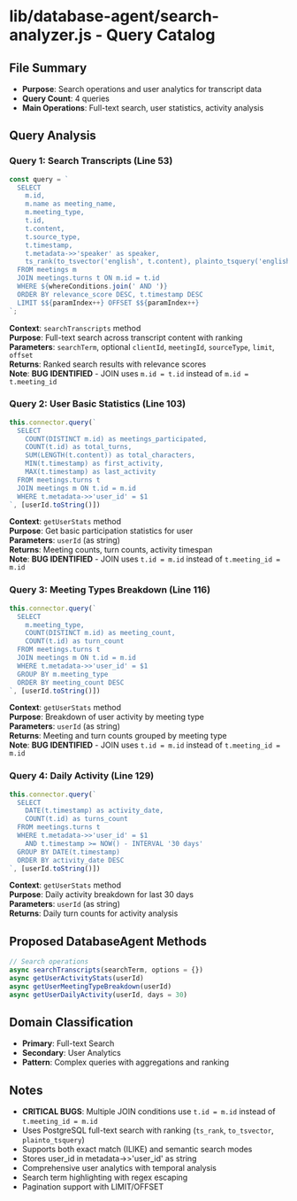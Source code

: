 # lib/database-agent/search-analyzer.js - Query Catalog

## File Summary
- **Purpose**: Search operations and user analytics for transcript data
- **Query Count**: 4 queries
- **Main Operations**: Full-text search, user statistics, activity analysis

## Query Analysis

### Query 1: Search Transcripts (Line 53)
```javascript
const query = `
  SELECT 
    m.id,
    m.name as meeting_name,
    m.meeting_type,
    t.id,
    t.content,
    t.source_type,
    t.timestamp,
    t.metadata->>'speaker' as speaker,
    ts_rank(to_tsvector('english', t.content), plainto_tsquery('english', $1)) as relevance_score
  FROM meetings m
  JOIN meetings.turns t ON m.id = t.id
  WHERE ${whereConditions.join(' AND ')}
  ORDER BY relevance_score DESC, t.timestamp DESC
  LIMIT $${paramIndex++} OFFSET $${paramIndex++}
`;
```
**Context**: `searchTranscripts` method  
**Purpose**: Full-text search across transcript content with ranking  
**Parameters**: `searchTerm`, optional `clientId`, `meetingId`, `sourceType`, `limit`, `offset`  
**Returns**: Ranked search results with relevance scores  
**Note**: **BUG IDENTIFIED** - JOIN uses `m.id = t.id` instead of `m.id = t.meeting_id`

### Query 2: User Basic Statistics (Line 103)
```javascript
this.connector.query(`
  SELECT 
    COUNT(DISTINCT m.id) as meetings_participated,
    COUNT(t.id) as total_turns,
    SUM(LENGTH(t.content)) as total_characters,
    MIN(t.timestamp) as first_activity,
    MAX(t.timestamp) as last_activity
  FROM meetings.turns t
  JOIN meetings m ON t.id = m.id
  WHERE t.metadata->>'user_id' = $1
`, [userId.toString()])
```
**Context**: `getUserStats` method  
**Purpose**: Get basic participation statistics for user  
**Parameters**: `userId` (as string)  
**Returns**: Meeting counts, turn counts, activity timespan  
**Note**: **BUG IDENTIFIED** - JOIN uses `t.id = m.id` instead of `t.meeting_id = m.id`

### Query 3: Meeting Types Breakdown (Line 116)
```javascript
this.connector.query(`
  SELECT 
    m.meeting_type,
    COUNT(DISTINCT m.id) as meeting_count,
    COUNT(t.id) as turn_count
  FROM meetings.turns t
  JOIN meetings m ON t.id = m.id
  WHERE t.metadata->>'user_id' = $1
  GROUP BY m.meeting_type
  ORDER BY meeting_count DESC
`, [userId.toString()])
```
**Context**: `getUserStats` method  
**Purpose**: Breakdown of user activity by meeting type  
**Parameters**: `userId` (as string)  
**Returns**: Meeting and turn counts grouped by meeting type  
**Note**: **BUG IDENTIFIED** - JOIN uses `t.id = m.id` instead of `t.meeting_id = m.id`

### Query 4: Daily Activity (Line 129)
```javascript
this.connector.query(`
  SELECT 
    DATE(t.timestamp) as activity_date,
    COUNT(t.id) as turns_count
  FROM meetings.turns t
  WHERE t.metadata->>'user_id' = $1
    AND t.timestamp >= NOW() - INTERVAL '30 days'
  GROUP BY DATE(t.timestamp)
  ORDER BY activity_date DESC
`, [userId.toString()])
```
**Context**: `getUserStats` method  
**Purpose**: Daily activity breakdown for last 30 days  
**Parameters**: `userId` (as string)  
**Returns**: Daily turn counts for activity analysis

## Proposed DatabaseAgent Methods

```javascript
// Search operations
async searchTranscripts(searchTerm, options = {})
async getUserActivityStats(userId)
async getUserMeetingTypeBreakdown(userId)
async getUserDailyActivity(userId, days = 30)
```

## Domain Classification
- **Primary**: Full-text Search
- **Secondary**: User Analytics
- **Pattern**: Complex queries with aggregations and ranking

## Notes
- **CRITICAL BUGS**: Multiple JOIN conditions use `t.id = m.id` instead of `t.meeting_id = m.id`
- Uses PostgreSQL full-text search with ranking (`ts_rank`, `to_tsvector`, `plainto_tsquery`)
- Supports both exact match (ILIKE) and semantic search modes
- Stores user_id in metadata->>'user_id' as string
- Comprehensive user analytics with temporal analysis
- Search term highlighting with regex escaping
- Pagination support with LIMIT/OFFSET